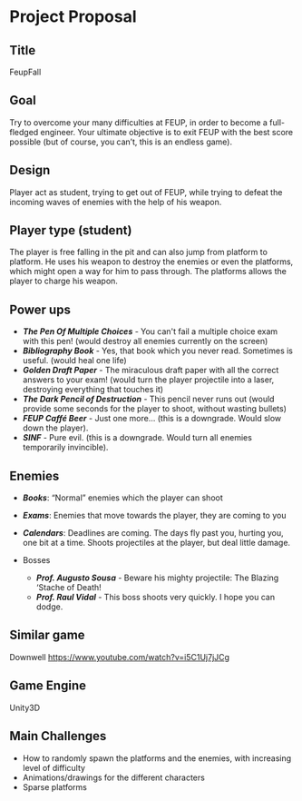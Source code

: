 # Project Proposal


## Title
FeupFall

## Goal
Try to overcome your many difficulties at FEUP, in order to become a full-fledged engineer. Your ultimate objective is to exit FEUP with the best score possible (but of course, you can’t, this is an endless game).

## Design
Player act as student, trying to get out of FEUP, while trying to defeat the incoming waves of enemies with the help of his weapon.

## Player type (student)
The player is free falling in the pit and can also jump from platform to platform. He uses his weapon to destroy the enemies or even the platforms, which might open a way for him to pass through. The platforms allows the player to charge his weapon.

## Power ups
* ***The Pen Of Multiple Choices*** - You can't fail a multiple choice exam with this pen! (would destroy all enemies currently on the screen)
* ***Bibliography Book*** - Yes, that book which you never read. Sometimes is useful. (would heal one life)
* ***Golden Draft Paper*** - The miraculous draft paper with all the correct answers to your exam! (would turn the player projectile into a laser, destroying everything that touches it)
* ***The Dark Pencil of Destruction*** - This pencil never runs out (would provide some seconds for the player to shoot, without wasting bullets)
* ***FEUP Caffé Beer*** - Just one more… (this is a downgrade. Would slow down the player).
* ***SINF*** - Pure evil. (this is a downgrade. Would turn all enemies temporarily invincible).

## Enemies
* ***Books***: “Normal” enemies which the player can shoot
* ***Exams***: Enemies that move towards the player, they are coming to you
* ***Calendars***: Deadlines are coming. The days fly past you, hurting you, one bit at a time. Shoots projectiles at the player, but deal little damage.

* Bosses
  * ***Prof. Augusto Sousa*** - Beware his mighty projectile: The Blazing ‘Stache of Death!
  * ***Prof. Raul Vidal*** - This boss shoots very quickly. I hope you can dodge.


## Similar game
Downwell https://www.youtube.com/watch?v=i5C1Uj7jJCg


## Game Engine
Unity3D

## Main Challenges
* How to randomly spawn the platforms and the enemies, with increasing level of difficulty
* Animations/drawings for the different characters
* Sparse platforms
